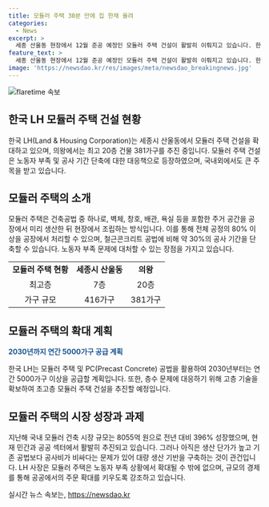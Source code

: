 ```yaml
---
title: 모듈러 주택 30분 만에 집 한채 올려
categories:
  - News
excerpt: >
  세종 산울동 현장에서 12월 준공 예정인 모듈러 주택 건설이 활발히 이뤄지고 있습니다. 한국토지주택공사(LH)는 모듈러 공법을 통해 국내 스마트건설을 선도하고, 최고 20층 규모의 모듈러 주택 건설도 추진 중입니다. 이에 따라 세종과 의왕에서 대규모 모듈러 주택 단지를 확대하고, 국내 모듈러 건축 시장은 물론 해외 시장에서도 관심을 받고 있습니다. LH는 모듈러 주택을 통해 노동자 부족 문제에 대응하고, 연간 5000가구 이상을 공급하는 방침입니다.
feature_text: >
  세종 산울동 현장에서 12월 준공 예정인 모듈러 주택 건설이 활발히 이뤄지고 있습니다. 한국토지주택공사(LH)는 모듈러 공법을 통해 국내 스마트건설을 선도하고, 최고 20층 규모의 모듈러 주택 건설도 추진 중입니다. 이에 따라 세종과 의왕에서 대규모 모듈러 주택 단지를 확대하고, 국내 모듈러 건축 시장은 물론 해외 시장에서도 관심을 받고 있습니다. LH는 모듈러 주택을 통해 노동자 부족 문제에 대응하고, 연간 5000가구 이상을 공급하는 방침입니다.
image: 'https://newsdao.kr/res/images/meta/newsdao_breakingnews.jpg'
---
```


<p><img src="https://newsdao.kr/res/images/meta/newsdao_breakingnews.jpg" alt="flaretime 속보" /></p>

<h2 data-ke-size="size26">한국 LH 모듈러 주택 건설 현황</h2>

<p data-ke-size="size16">한국 LH(Land & Housing Corporation)는 세종시 산울동에서 모듈러 주택 건설을 확대하고 있으며, 의왕에서는 최고 20층 건물 381가구를 추진 중입니다. 모듈러 주택 건설은 노동자 부족 및 공사 기간 단축에 대한 대응책으로 등장하였으며, 국내외에서도 큰 주목을 받고 있습니다.</p>

<h2 data-ke-size="size26">모듈러 주택의 소개</h2>

<p data-ke-size="size16">모듈러 주택은 건축공법 중 하나로, 벽체, 창호, 배관, 욕실 등을 포함한 주거 공간을 공장에서 미리 생산한 뒤 현장에서 조립하는 방식입니다. 이를 통해 전체 공정의 80% 이상을 공장에서 처리할 수 있으며, 철근콘크리트 공법에 비해 약 30%의 공사 기간을 단축할 수 있습니다. 노동자 부족 문제에 대처할 수 있는 장점을 가지고 있습니다.</p>

<table>
  <tr>
    <td style="text-align: center; height: 17px;"><b>모듈러 주택 현황</b></td>
    <td style="text-align: center; height: 17px;"><b>세종시 산울동</b></td>
    <td style="text-align: center; height: 17px;"><b>의왕</b></td>
  </tr>
  <tr>
    <td style="text-align: center; height: 17px;">최고층</td>
    <td style="text-align: center; height: 17px;">7층</td>
    <td style="text-align: center; height: 17px;">20층</td>
  </tr>
  <tr>
    <td style="text-align: center; height: 17px;">가구 규모</td>
    <td style="text-align: center; height: 17px;">416가구</td>
    <td style="text-align: center; height: 17px;">381가구</td>
  </tr>
</table>

<h2 data-ke-size="size26">모듈러 주택의 확대 계획</h2>

<p data-ke-size="size16"><b><span style="color: #1a5490;">2030년까지 연간 5000가구 공급 계획</span></b></p>

<p data-ke-size="size16">한국 LH는 모듈러 주택 및 PC(Precast Concrete) 공법을 활용하여 2030년부터는 연간 5000가구 이상을 공급할 계획입니다. 또한, 층수 문제에 대응하기 위해 고층 기술을 확보하여 초고층 모듈러 주택 건설을 추진할 예정입니다.</p>

<h2 data-ke-size="size26">모듈러 주택의 시장 성장과 과제</h2>

<p data-ke-size="size16">지난해 국내 모듈러 건축 시장 규모는 8055억 원으로 전년 대비 396% 성장했으며, 현재 민간과 공공 섹터에서 활발히 추진되고 있습니다. 그러나 아직은 생산 단가가 높고 기존 공법보다 공사비가 비싸다는 문제가 있어 대량 생산 기반을 구축하는 것이 관건입니다. LH 사장은 모듈러 주택은 노동자 부족 상황에서 확대될 수 밖에 없으며, 규모의 경제를 통해 공공에서의 주문 확대를 키우도록 강조하고 있습니다.</p>
실시간 뉴스 속보는, <a href="https://newsdao.kr" rel="dofollow">https://newsdao.kr</a>


